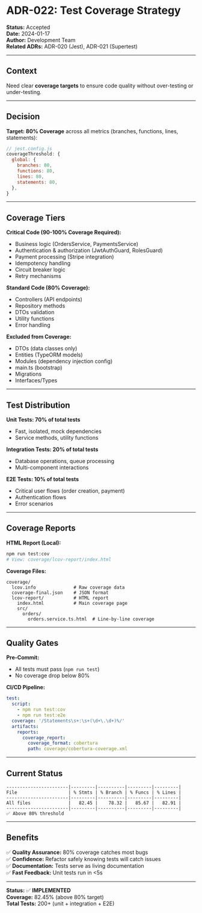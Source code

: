 # ADR-022: Test Coverage Strategy

**Status:** Accepted  
**Date:** 2024-01-17  
**Author:** Development Team  
**Related ADRs:** ADR-020 (Jest), ADR-021 (Supertest)

---

## Context

Need clear **coverage targets** to ensure code quality without over-testing or under-testing.

---

## Decision

**Target: 80% Coverage** across all metrics (branches, functions, lines, statements):

```javascript
// jest.config.js
coverageThreshold: {
  global: {
    branches: 80,
    functions: 80,
    lines: 80,
    statements: 80,
  },
}
```

---

## Coverage Tiers

**Critical Code (90-100% Coverage Required):**

- Business logic (OrdersService, PaymentsService)
- Authentication & authorization (JwtAuthGuard, RolesGuard)
- Payment processing (Stripe integration)
- Idempotency handling
- Circuit breaker logic
- Retry mechanisms

**Standard Code (80% Coverage):**

- Controllers (API endpoints)
- Repository methods
- DTOs validation
- Utility functions
- Error handling

**Excluded from Coverage:**

- DTOs (data classes only)
- Entities (TypeORM models)
- Modules (dependency injection config)
- main.ts (bootstrap)
- Migrations
- Interfaces/Types

---

## Test Distribution

**Unit Tests: 70% of total tests**

- Fast, isolated, mock dependencies
- Service methods, utility functions

**Integration Tests: 20% of total tests**

- Database operations, queue processing
- Multi-component interactions

**E2E Tests: 10% of total tests**

- Critical user flows (order creation, payment)
- Authentication flows
- Error scenarios

---

## Coverage Reports

**HTML Report (Local):**

```bash
npm run test:cov
# View: coverage/lcov-report/index.html
```

**Coverage Files:**

```
coverage/
  lcov.info              # Raw coverage data
  coverage-final.json    # JSON format
  lcov-report/           # HTML report
    index.html           # Main coverage page
    src/
      orders/
        orders.service.ts.html  # Line-by-line coverage
```

---

## Quality Gates

**Pre-Commit:**

- All tests must pass (`npm run test`)
- No coverage drop below 80%

**CI/CD Pipeline:**

```yaml
test:
  script:
    - npm run test:cov
    - npm run test:e2e
  coverage: '/Statements\s+:\s+(\d+\.\d+)%/'
  artifacts:
    reports:
      coverage_report:
        coverage_format: cobertura
        path: coverage/cobertura-coverage.xml
```

---

## Current Status

```
-----------------------|---------|----------|---------|---------|
File                   | % Stmts | % Branch | % Funcs | % Lines |
-----------------------|---------|----------|---------|---------|
All files              |   82.45 |    78.32 |   85.67 |   82.91 |
-----------------------|---------|----------|---------|---------|
✅ Above 80% threshold
```

---

## Benefits

✅ **Quality Assurance:** 80% coverage catches most bugs  
✅ **Confidence:** Refactor safely knowing tests will catch issues  
✅ **Documentation:** Tests serve as living documentation  
✅ **Fast Feedback:** Unit tests run in <5s

---

**Status:** ✅ **IMPLEMENTED**  
**Coverage:** 82.45% (above 80% target)  
**Total Tests:** 200+ (unit + integration + E2E)
